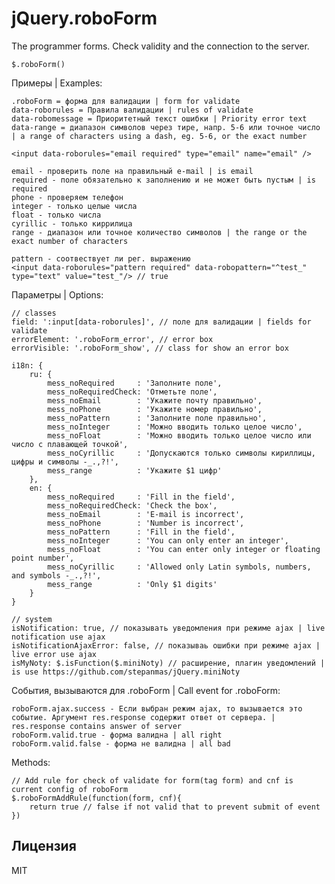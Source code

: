 jQuery.roboForm
============

The programmer forms. Check validity and the connection to the server.

	$.roboForm()
	
Примеры | Examples:

	.roboForm = форма для валидации | form for validate
	data-roborules = Правила валидации | rules of validate
	data-robomessage = Приоритетный текст ошибки | Priority error text
	data-range = диапазон символов через тире, напр. 5-6 или точное число | a range of characters using a dash, eg. 5-6, or the exact number

	<input data-roborules="email required" type="email" name="email" />
	
	email - проверить поле на правильный e-mail | is email
	required - поле обязательно к заполнению и не может быть пустым | is required
	phone - проверяем телефон
	integer - только целые числа
	float - только числа
	cyrillic - только киррилица
	range - диапазон или точное количество символов | the range or the exact number of characters
	
	pattern - соотвествует ли рег. выражению
	<input data-roborules="pattern required" data-robopattern="^test_" type="text" value="test_"/> // true

Параметры | Options:

	// classes
	field: ':input[data-roborules]', // поле для валидации | fields for validate
	errorElement: '.roboForm_error', // error box
	errorVisible: '.roboForm_show', // class for show an error box

	i18n: {
        ru: {
            mess_noRequired     : 'Заполните поле',
            mess_noRequiredCheck: 'Отметьте поле',
            mess_noEmail        : 'Укажите почту правильно',
            mess_noPhone        : 'Укажите номер правильно',
            mess_noPattern      : 'Заполните поле правильно',
            mess_noInteger      : 'Можно вводить только целое число',
            mess_noFloat        : 'Можно вводить только целое число или число с плавающей точкой',
            mess_noCyrillic     : 'Допускаются только символы кириллицы, цифры и символы -_.,?!',
            mess_range          : 'Укажите $1 цифр'
        },
        en: {
            mess_noRequired     : 'Fill in the field',
            mess_noRequiredCheck: 'Check the box',
            mess_noEmail        : 'E-mail is incorrect',
            mess_noPhone        : 'Number is incorrect',
            mess_noPattern      : 'Fill in the field',
            mess_noInteger      : 'You can only enter an integer',
            mess_noFloat        : 'You can enter only integer or floating point number',
            mess_noCyrillic     : 'Allowed only Latin symbols, numbers, and symbols -_.,?!',
            mess_range          : 'Only $1 digits'
        }
    }

	// system
	isNotification: true, // показывать уведомления при режиме ajax | live notification use ajax
	isNotificationAjaxError: false, // показываь ошибки при режиме ajax | live error use ajax
	isMyNoty: $.isFunction($.miniNoty) // расширение, плагин уведомлений | is use https://github.com/stepanmas/jQuery.miniNoty

События, вызываются для .roboForm | Call event for .roboForm:

	roboForm.ajax.success - Если выбран режим ajax, то вызывается это событие. Аргумент res.response содержит ответ от сервера. | res.response contains answer of server
	roboForm.valid.true - форма валидна | all right
	roboForm.valid.false - форма не валидна | all bad
	
Methods:

	// Add rule for check of validate for form(tag form) and cnf is current config of roboForm
	$.roboFormAddRule(function(form, cnf){
		return true // false if not valid that to prevent submit of event
	})


Лицензия
--------------
MIT